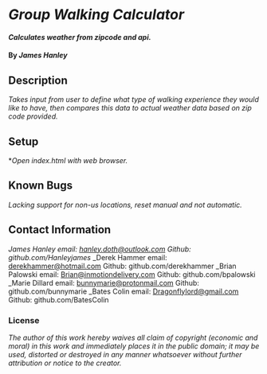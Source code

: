 # _Group Walking Calculator_

#### _Calculates weather from zipcode and api._

#### By _**James Hanley**_

## Description

_Takes input from user to define what type of walking experience they would like to have, then compares this data to actual weather data based on zip code provided._

## Setup

*_Open index.html with web browser._

## Known Bugs

_Lacking support for non-us locations, reset manual and not automatic._

## Contact Information

_James Hanley email: hanley.doth@outlook.com
	      Github: github.com/Hanleyjames_
_Derek Hammer email: derekhammer@hotmail.com
				Github: github.com/derekhammer
_Brian Palowski email: Brian@inmotiondelivery.com
				Github: github.com/bpalowski
_Marie Dillard email: bunnymarie@protonmail.com
				Github: github.com/bunnymarie
_Bates Colin email: Dragonflylord@gmail.com
				Github: github.com/BatesColin

### License
_The author of this work hereby waives all claim of copyright (economic and moral) in this work and immediately places
it in the public domain; it may be used, distorted or destroyed in any manner whatsoever without further attribution
or notice to the creator._
